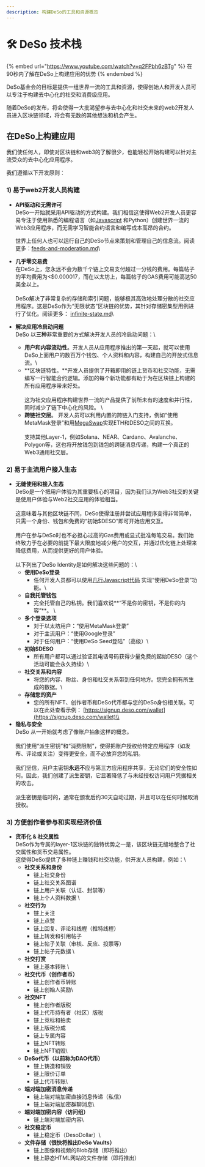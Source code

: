 ```yaml
---
description: 构建DeSo的工具和资源概览
---
```


# 🛠 DeSo 技术栈

{% embed url="https://www.youtube.com/watch?v=q2FPbh6zBTg" %}
在90秒内了解在DeSo上构建应用的优势
{% endembed %}

DeSo基金会的目标是提供一组世界一流的工具和资源，使得创始人和开发人员可以专注于构建去中心化的社交和消费级应用。

随着DeSo的发布，将会使得一大批渴望参与去中心化和社交未来的web2开发人员进入区块链领域，将会有无数的其他想法和机会产生。

## 在DeSo上构建应用

我们使任何人，即使对区块链和web3的了解很少，也能轻松开始构建可以针对主流受众的去中心化应用程序。

我们遵循以下开发原则：

### **1)** 易于web2开发人员构建

*   **API驱动和无需许可**\
    DeSo一开始就采用API驱动的方式构建。我们相信这使得Web2开发人员更容易专注于使用熟悉的编程语言（如[Javascript](deso-frontend/exchange-listing-api.md) 和Python）创建世界一流的Web3应用程序，而无需学习智能合约语言和编写成本高昂的合约。



    世界上任何人也可以运行自己的DeSo节点来策划和管理自己的信息流。阅读更多：[feeds-and-moderation.md](deso-features/feeds-and-moderation.md "mention")\\\
    &#x20;
*   **几乎零交易费**\
    在DeSo上，您永远不会为数千个链上交易支付超过一分钱的费用。每篇帖子的平均费用为<$0.000017，而在以太坊上，每篇帖子的GAS费用可能高达50美金以上。\
    \
    DeSo解决了非常复杂的存储和索引问题，能够极其高效地处理分散的社交应用程序。这是DeSo作为“无限状态”区块链的优势，其针对存储密集型用例进行了优化。阅读更多： [infinite-state.md](deso-blockchain/infinite-state.md "mention")\\

    &#x20;
* **解决应用冷启动问题**\
  DeSo 以**三种**非常重要的方式解决开发人员的冷启动问题：\\
  * **用户和内容流动性**。开发人员从应用程序推出的第一天起，就可以使用DeSo上面用户的数百万个钱包、个人资料和内容，构建自己的开放式信息流。\\
  * **区块链特性。**开发人员提供了开箱即用的链上货币和社交功能，无需编写一行智能合约逻辑。添加的每个新功能都有助于为在区块链上构建的所有应用程序带来好处。 \
    \
    这为社交应用程序构建世界一流的产品提供了前所未有的速度和并行性，同时减少了链下中心化的风险。 \\
  * **跨链社交层**。 开发人员可以利用内置的跨链入门支持，例如“使用MetaMask登录”和用[MegaSwap](https://megaswap.xyz/)实现ETH和DESO之间的互换。\
    \
    支持其他Layer-1，例如Solana、NEAR、Cardano、Avalanche、Polygon等，这也将开放钱包到钱包的跨链消息传递，构建一个真正的Web3通用社交层。

### **2)** 易于主流用户接入生态

* **无缝使用和接入生态**\
  DeSo是一个把用户体验为其重要核心的项目，因为我们认为Web3社交的关键是使用户体验与Web2社交应用的体验相当。\
  \
  这意味着与其他区块链不同，DeSo使得注册并尝试应用程序变得非常简单，只需一个身份、钱包和免费的“初始$DESO”即可开始应用交互。\
  \
  用户在参与DeSo时也不必担心过高的Gas费用或显式批准每笔交易。我们始终致力于在必要的前提下最大限度地减少用户的交互，并通过优化链上处理来降低费用，从而提供更好的用户体验。\
  \
  以下列出了DeSo Identity是如何解决这些问题的：\\
  * **使用DeSo登录**
    * 任何开发人员都可以使用[几行Javascript代码](deso-frontend/exchange-listing-api.md) 实现“使用DeSo登录”功能。\\
  * **自我托管钱包**
    * 完全托管自己的私钥。我们喜欢说**“不是你的密钥，不是你的内容”**。 \\
  * **多个登录选项**
    * 对于以太坊用户：“使用MetaMask登录”
    * 对于主流用户：“使用Google登录”
    * 对于任何用户：“使用DeSo Seed登陆”（高级）\\
  * **初始$DESO**
    * 所有用户都可以通过验证其电话号码获得少量免费的起始DESO（这个活动可能会永久持续）\\
  * **社交关系和内容**
    * 将您的内容、粉丝、身份和社交关系带到任何地方。您完全拥有所生成的数据。\\
  * **存储您的资产**
    * 您的所有NFT、创作者币和DeSo代币都与您的DeSo身份相关联。可以在此处查看示例： [https://signup.deso.com/wallet](https://signup.deso.com/wallet)\\
* **隐私与安全**\
  DeSo 从一开始就考虑了像账户抽象这样的概念。\
  \
  我们使用“派生密钥”和“消费限制”，使得把账户授权给特定应用程序（如发布、评论或关注）变得更安全，而不必放弃您的私钥。\
  \
  我们坚信，用户主密钥**永远不**应与第三方应用程序共享，无论它们的安全性如何。因此，我们创建了派生密钥，它显著降低了与未经授权访问用户凭据相关的攻击。\
  \
  派生密钥是临时的，通常在颁发后约30天自动过期，并且可以在任何时候取消授权。

### **3)** 方便创作者参与和实现经济价值

* **货币化 & 社交属性**\
  DeSo作为专属的layer-1区块链的独特优势之一是，该区块链无缝地整合了社交属性和货币交易属性。\
  这使得DeSo提供了多种链上赚钱和社交功能，供开发人员构建，例如：\\
  * **社交关系和身份**
    * 链上社交身份
    * 链上社交关系图谱
    * 链上用户关联（认证、封禁等）
    * 链上个人资料数据 \\
  * **社交行为**
    * 链上关注
    * 链上点赞
    * 链上回复、评论和线程（推特线程）
    * 链上转发和引用帖子
    * 链上帖子关联（审核、反应、投票等）
    * 链上帖子元数据 \\
  * **社交打赏**
    * 链上基本转账 \\
  * **社交代币（创作者币）**
    * 链上创作者币转账
    * 链上创始人奖励\\
  * **社交NFT**
    * 链上创作者版税
    * 链上代币持有者（社区）版税
    * 链上竞标和拍卖
    * 链上版税分成
    * 链上专属内容
    * 链上NFT转账
    * 链上NFT销毁\\
  * **DeSo代币（以前称为DAO代币）**
    * 链上铸造和销毁
    * 链上限价订单
    * 链上代币转账\\
  * **端对端加密消息传递**
    * 链上端对端加密直接消息传递（私信）
    * 链上端对端加密群聊消息\\
  * **端对端加密内容（访问组）**
    * 链上端对端加密内容\\
  * **社交稳定币**
    * 链上稳定币（DesoDollar）\\
  * **文件存储（很快将推出DeSo Vaults）**
    * 链上图像和视频的Blob存储（即将推出）
    * 链上静态HTML网站的文件存储（即将推出）
